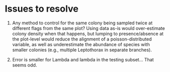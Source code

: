 # Issues to resolve  

1. Any method to control for the same colony being sampled twice at different flags from the same plot? Using data as-is would over-estimate colony density when that happens, but lumping to presence/absence at the plot-level would reduce the alignment of a poisson-distributed variable, as well as underestimate the abundance of species with smaller colonies (e.g., multiple Leptothorax in separate branches).  

2. Error is smaller for Lambda and lambda in the testing subset... That seems odd.